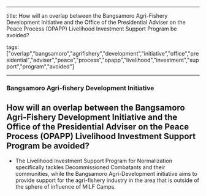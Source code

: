 
---

title: How will an overlap between the Bangsamoro Agri-Fishery Development Initiative and the Office of the Presidential Adviser on the Peace Process (OPAPP) Livelihood Investment Support Program be avoided?

tags: ["overlap","bangsamoro","agrifishery","development","initiative","office","presidential","adviser","peace","process","opapp","livelihood","investment","support","program","avoided"]

---

### Bangsamoro Agri-fishery Development Initiative

## How will an overlap between the Bangsamoro Agri-Fishery Development Initiative and the Office of the Presidential Adviser on the Peace Process (OPAPP) Livelihood Investment Support Program be avoided?


 - The Livelihood Investment Support Program for Normalization specifically tackles Decommissioned Combatants and their communities, while the Bangsamoro Agri-Development initiative aims to provide support for the agri-fishery industry in the area that is outside of the sphere of influence of MILF Camps.

